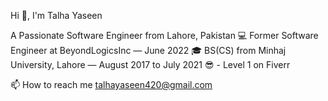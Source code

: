 Hi 👋, I'm Talha Yaseen

A Passionate Software Engineer from Lahore, Pakistan
💻 Former Software Engineer at BeyondLogicsInc — June 2022
🎓 BS(CS) from Minhaj University, Lahore — August 2017 to July 2021
😎 - Level 1 on Fiverr

📫 How to reach me talhayaseen420@gmail.com
